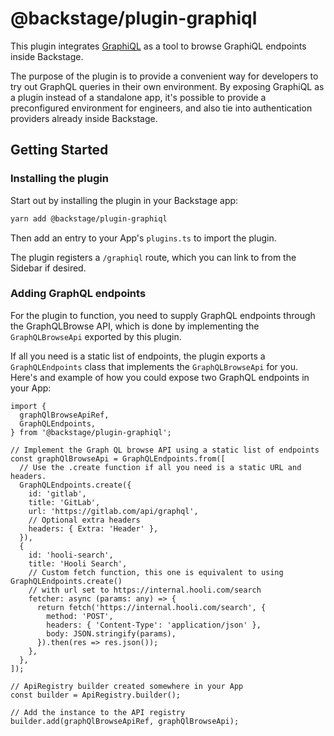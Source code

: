 # @backstage/plugin-graphiql

This plugin integrates [GraphiQL](https://github.com/graphql/graphiql) as a tool to browse GraphiQL endpoints inside Backstage.

The purpose of the plugin is to provide a convenient way for developers to try out GraphQL queries in their own environment.
By exposing GraphiQL as a plugin instead of a standalone app, it's possible to provide a preconfigured environment for engineers, and also tie into authentication providers already inside Backstage.

## Getting Started

### Installing the plugin

Start out by installing the plugin in your Backstage app:

```bash
yarn add @backstage/plugin-graphiql
```

Then add an entry to your App's `plugins.ts` to import the plugin.

The plugin registers a `/graphiql` route, which you can link to from the Sidebar if desired.

### Adding GraphQL endpoints

For the plugin to function, you need to supply GraphQL endpoints through the GraphQLBrowse API, which is done by implementing the `GraphQLBrowseApi` exported by this plugin.

If all you need is a static list of endpoints, the plugin exports a `GraphQLEndpoints` class that implements the `GraphQLBrowseApi` for you. Here's and example of how you could expose two GraphQL endpoints in your App:

```tsx
import {
  graphQlBrowseApiRef,
  GraphQLEndpoints,
} from '@backstage/plugin-graphiql';

// Implement the Graph QL browse API using a static list of endpoints
const graphQlBrowseApi = GraphQLEndpoints.from([
  // Use the .create function if all you need is a static URL and headers.
  GraphQLEndpoints.create({
    id: 'gitlab',
    title: 'GitLab',
    url: 'https://gitlab.com/api/graphql',
    // Optional extra headers
    headers: { Extra: 'Header' },
  }),
  {
    id: 'hooli-search',
    title: 'Hooli Search',
    // Custom fetch function, this one is equivalent to using GraphQLEndpoints.create()
    // with url set to https://internal.hooli.com/search
    fetcher: async (params: any) => {
      return fetch('https://internal.hooli.com/search', {
        method: 'POST',
        headers: { 'Content-Type': 'application/json' },
        body: JSON.stringify(params),
      }).then(res => res.json());
    },
  },
]);

// ApiRegistry builder created somewhere in your App
const builder = ApiRegistry.builder();

// Add the instance to the API registry
builder.add(graphQlBrowseApiRef, graphQlBrowseApi);
```
